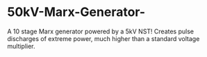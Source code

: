 # 50kV-Marx-Generator-
A 10 stage Marx generator powered by a 5kV NST! Creates pulse discharges of extreme power, much higher than a standard voltage multiplier. 
